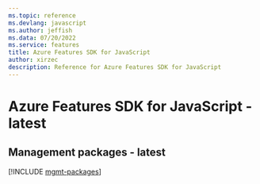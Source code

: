 ```yaml
---
ms.topic: reference
ms.devlang: javascript
ms.author: jeffish
ms.data: 07/20/2022
ms.service: features
title: Azure Features SDK for JavaScript
author: xirzec
description: Reference for Azure Features SDK for JavaScript
---
```

# Azure Features SDK for JavaScript - latest

## Management packages - latest
[!INCLUDE [mgmt-packages](features-mgmt-index.md)]
